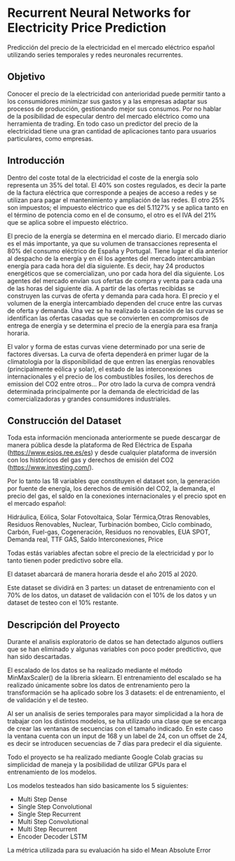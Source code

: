 # Recurrent Neural Networks for Electricity Price Prediction
Predicción del precio de la electricidad en el mercado eléctrico español utilizando series temporales y redes neuronales recurrentes.

## Objetivo

Conocer el precio de la electricidad con anterioridad puede permitir tanto a los consumidores minimizar sus gastos y a las empresas adaptar sus procesos de producción, gestionando mejor sus consumos. Por no hablar de la posibilidad de especular dentro del mercado eléctrico como una herramienta de trading. En todo caso un predictor del precio de la electricidad tiene una gran cantidad de aplicaciones tanto para usuarios particulares, como empresas.

## Introducción

Dentro del coste total de la electricidad el coste de la energía solo representa un 35% del total. El 40% son costes regulados, es decir la parte de la factura eléctrica que corresponde a peajes de acceso a redes y se utilizan para pagar el mantenimiento y ampliación de las redes. El otro 25% son impuestos; el impuesto eléctrico que es del 5.1127% y se aplica tanto en el término de potencia como en el de consumo, el otro  es el IVA del 21% que se aplica sobre el impuesto eléctrico.

El precio de la energía se determina en el mercado diario. El mercado diario es el más importante, ya que su volumen de transacciones representa el 80% del consumo eléctrico de España y Portugal. Tiene lugar el día anterior al despacho de la energía y en él los agentes del mercado intercambian energía para cada hora del día siguiente. Es decir, hay 24 productos energéticos que se comercializan, uno por cada hora del día siguiente. Los agentes del mercado envían sus ofertas de compra y venta para cada una de las horas del
siguiente día. A partir de las ofertas recibidas se construyen las curvas de oferta y demanda para cada hora. El precio y el volumen de la energía intercambiado dependen del
cruce entre las curvas de oferta y demanda. Una vez se ha realizado la casación de las curvas se identifican las ofertas casadas que se convierten en compromisos de entrega de energía y se determina el precio de la energía para esa franja horaria.

El valor y forma de estas curvas viene determinado por una serie de factores diversas. La curva de oferta dependerá en primer lugar de la climatología por la disponibilidad de que entren las energías renovables (principalmente eólica y solar), el estado de las interconexiones internacionales y el precio de los combustibles fosiles, los derechos de emission del CO2 entre otros... Por otro lado la curva de compra vendrá determinada principalmente por la demanda de electricidad de las comercializadoras y grandes consumidores industriales.

## Construcción del Dataset

Toda esta información mencionada anteriormente se puede descargar de manera pública desde la plataforma de Red Eléctrica de España (https://www.esios.ree.es/es) y desde cualquier plataforma de inversión con los históricos del gas y derechos de emisión del CO2 (https://www.investing.com/).

Por lo tanto las 18 variables que constituyen el dataset son, la generación por fuente de energía, los derechos de emisión del CO2, la demanda, el precio del gas, el saldo en la conexiones internacionales y el precio spot en el mercado español:

Hidráulica, Eólica, Solar Fotovoltaica, Solar Térmica,Otras Renovables, Residuos Renovables, Nuclear, Turbinación bombeo, Ciclo combinado, Carbón, Fuel-gas, Cogeneración, Residuos no renovables, EUA SPOT, Demanda real, TTF GAS, Saldo Interconexiones, Price

Todas estás variables afectan sobre el precio de la electricidad y por lo tanto tienen poder predictivo sobre ella.

El dataset abarcará de manera horaria desde el año 2015 al 2020.

Este dataset se dividirá en 3 partes: un dataset de entrenamiento con el 70% de los datos, un dataset de validación con el 10% de los datos y un dataset de testeo con el  10% restante.

## Descripción del Proyecto

Durante el analisis exploratorio de datos se han detectado algunos outliers que se han eliminado y algunas variables con poco poder predtictivo, que han sido descartadas. 

El escalado de los datos se ha realizado mediante el método MinMaxScaler() de la libreria sklearn. El entrenamiento del escalado se ha realizado únicamente sobre los datos de entrenamiento pero la transformación se ha aplicado sobre los 3 datasets: el de entrenamiento, el de validación y el de testeo.

Al ser un analisis de series temporales para mayor simplicidad a la hora de trabajar con los distintos modelos, se ha utilizado una clase que se encarga de crear las ventanas de secuencias con el tamaño indicado. En este caso la ventana cuenta con un input de 168 y un label de 24, con un offset de 24, es decir se introducen secuencias de 7 días para predecir el día siguiente.

Todo el proyecto se ha realizado mediante Google Colab gracias su simplicidad de maneja y la posibilidad de utilizar GPUs para el entrenamiento de los modelos.

Los modelos testeados han sido basicamente los 5 siguientes:

* Multi Step Dense
* Single Step Convolutional 
* Single Step Recurrent
* Multi Step Convolutional
* Multi Step Recurrent
* Encoder Decoder LSTM

La métrica utilizada para su evaluación ha sido el Mean Absolute Error
